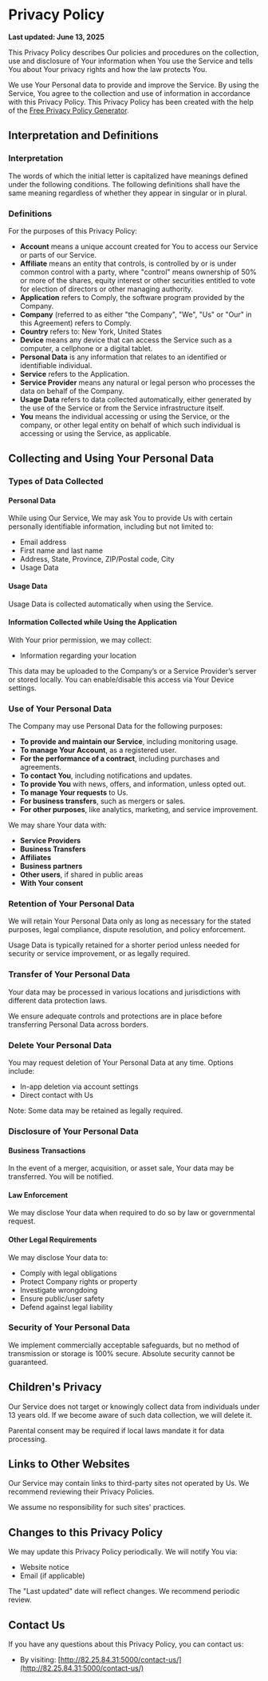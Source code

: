 # Privacy Policy

**Last updated: June 13, 2025**

This Privacy Policy describes Our policies and procedures on the collection, use and disclosure of Your information when You use the Service and tells You about Your privacy rights and how the law protects You.

We use Your Personal data to provide and improve the Service. By using the Service, You agree to the collection and use of information in accordance with this Privacy Policy. This Privacy Policy has been created with the help of the [Free Privacy Policy Generator](https://www.freeprivacypolicy.com/free-privacy-policy-generator/).

## Interpretation and Definitions

### Interpretation

The words of which the initial letter is capitalized have meanings defined under the following conditions. The following definitions shall have the same meaning regardless of whether they appear in singular or in plural.

### Definitions

For the purposes of this Privacy Policy:

- **Account** means a unique account created for You to access our Service or parts of our Service.
- **Affiliate** means an entity that controls, is controlled by or is under common control with a party, where "control" means ownership of 50% or more of the shares, equity interest or other securities entitled to vote for election of directors or other managing authority.
- **Application** refers to Comply, the software program provided by the Company.
- **Company** (referred to as either "the Company", "We", "Us" or "Our" in this Agreement) refers to Comply.
- **Country** refers to: New York, United States
- **Device** means any device that can access the Service such as a computer, a cellphone or a digital tablet.
- **Personal Data** is any information that relates to an identified or identifiable individual.
- **Service** refers to the Application.
- **Service Provider** means any natural or legal person who processes the data on behalf of the Company.
- **Usage Data** refers to data collected automatically, either generated by the use of the Service or from the Service infrastructure itself.
- **You** means the individual accessing or using the Service, or the company, or other legal entity on behalf of which such individual is accessing or using the Service, as applicable.

## Collecting and Using Your Personal Data

### Types of Data Collected

#### Personal Data

While using Our Service, We may ask You to provide Us with certain personally identifiable information, including but not limited to:

- Email address  
- First name and last name  
- Address, State, Province, ZIP/Postal code, City  
- Usage Data  

#### Usage Data

Usage Data is collected automatically when using the Service.


#### Information Collected while Using the Application

With Your prior permission, we may collect:

- Information regarding your location

This data may be uploaded to the Company’s or a Service Provider’s server or stored locally. You can enable/disable this access via Your Device settings.

### Use of Your Personal Data

The Company may use Personal Data for the following purposes:

- **To provide and maintain our Service**, including monitoring usage.
- **To manage Your Account**, as a registered user.
- **For the performance of a contract**, including purchases and agreements.
- **To contact You**, including notifications and updates.
- **To provide You** with news, offers, and information, unless opted out.
- **To manage Your requests** to Us.
- **For business transfers**, such as mergers or sales.
- **For other purposes**, like analytics, marketing, and service improvement.

We may share Your data with:

- **Service Providers**
- **Business Transfers**
- **Affiliates**
- **Business partners**
- **Other users**, if shared in public areas
- **With Your consent**

### Retention of Your Personal Data

We will retain Your Personal Data only as long as necessary for the stated purposes, legal compliance, dispute resolution, and policy enforcement.

Usage Data is typically retained for a shorter period unless needed for security or service improvement, or as legally required.

### Transfer of Your Personal Data

Your data may be processed in various locations and jurisdictions with different data protection laws.

We ensure adequate controls and protections are in place before transferring Personal Data across borders.

### Delete Your Personal Data

You may request deletion of Your Personal Data at any time. Options include:

- In-app deletion via account settings
- Direct contact with Us

Note: Some data may be retained as legally required.

### Disclosure of Your Personal Data

#### Business Transactions

In the event of a merger, acquisition, or asset sale, Your data may be transferred. You will be notified.

#### Law Enforcement

We may disclose Your data when required to do so by law or governmental request.

#### Other Legal Requirements

We may disclose Your data to:

- Comply with legal obligations
- Protect Company rights or property
- Investigate wrongdoing
- Ensure public/user safety
- Defend against legal liability

### Security of Your Personal Data

We implement commercially acceptable safeguards, but no method of transmission or storage is 100% secure. Absolute security cannot be guaranteed.

## Children's Privacy

Our Service does not target or knowingly collect data from individuals under 13 years old. If we become aware of such data collection, we will delete it.

Parental consent may be required if local laws mandate it for data processing.

## Links to Other Websites

Our Service may contain links to third-party sites not operated by Us. We recommend reviewing their Privacy Policies.

We assume no responsibility for such sites' practices.

## Changes to this Privacy Policy

We may update this Privacy Policy periodically. We will notify You via:

- Website notice
- Email (if applicable)

The "Last updated" date will reflect changes. We recommend periodic review.

## Contact Us

If you have any questions about this Privacy Policy, you can contact us:

- By visiting: [http://82.25.84.31:5000/contact-us/](http://82.25.84.31:5000/contact-us/)
